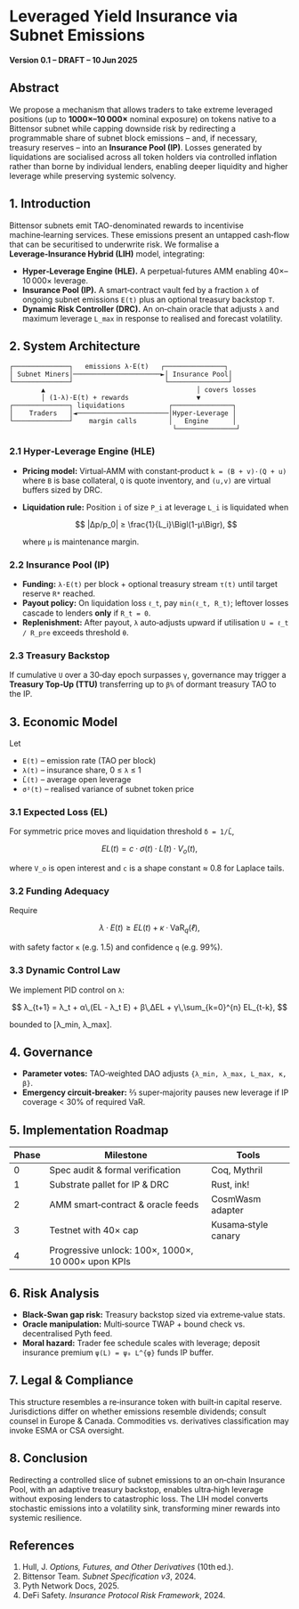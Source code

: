 # Leveraged Yield Insurance via Subnet Emissions

**Version 0.1 – DRAFT – 10 Jun 2025**

## Abstract

We propose a mechanism that allows traders to take extreme leveraged positions (up to **1000×–10 000×** nominal exposure) on tokens native to a Bittensor subnet while capping downside risk by redirecting a programmable share of subnet block emissions – and, if necessary, treasury reserves – into an **Insurance Pool (IP)**. Losses generated by liquidations are socialised across all token holders via controlled inflation rather than borne by individual lenders, enabling deeper liquidity and higher leverage while preserving systemic solvency.

## 1. Introduction

Bittensor subnets emit TAO-denominated rewards to incentivise machine‑learning services. These emissions present an untapped cash‑flow that can be securitised to underwrite risk. We formalise a **Leverage‑Insurance Hybrid (LIH)** model, integrating:

* **Hyper‑Leverage Engine (HLE).** A perpetual‑futures AMM enabling 40×–10 000× leverage.
* **Insurance Pool (IP).** A smart‑contract vault fed by a fraction `λ` of ongoing subnet emissions `E(t)` plus an optional treasury backstop `T`.
* **Dynamic Risk Controller (DRC).** An on‑chain oracle that adjusts `λ` and maximum leverage `L_max` in response to realised and forecast volatility.

## 2. System Architecture

```
┌──────────────┐   emissions λ·E(t)   ┌───────────────┐
│ Subnet Miners│──────────────────────►│ Insurance Pool│
└──────────────┘                       └───────────────┘
        ▲                                      │ covers losses
        │ (1‑λ)·E(t) + rewards                 ▼
┌──────────────┐ liquidations           ┌───────────────┐
│    Traders   │◄───────────────────────│Hyper‑Leverage │
└──────────────┘    margin calls        │   Engine      │
                                         └───────────────┘
```

### 2.1 Hyper‑Leverage Engine (HLE)

* **Pricing model:** Virtual‑AMM with constant‑product `k = (B + v)·(Q + u)` where `B` is base collateral, `Q` is quote inventory, and `(u,v)` are virtual buffers sized by DRC.
* **Liquidation rule:** Position `i` of size `P_i` at leverage `L_i` is liquidated when

  $$
    |Δp/p_0| ≥ \frac{1}{L_i}\Bigl(1-μ\Bigr),
  $$

  where `μ` is maintenance margin.

### 2.2 Insurance Pool (IP)

* **Funding:** `λ·E(t)` per block + optional treasury stream `τ(t)` until target reserve `R*` reached.
* **Payout policy:** On liquidation loss `ℓ_t`, pay `min(ℓ_t, R_t)`; leftover losses cascade to lenders **only** if `R_t = 0`.
* **Replenishment:** After payout, `λ` auto‑adjusts upward if utilisation `U = ℓ_t / R_pre` exceeds threshold `θ`.

### 2.3 Treasury Backstop

If cumulative `U` over a 30‑day epoch surpasses `γ`, governance may trigger a **Treasury Top‑Up (TTU)** transferring up to `β%` of dormant treasury TAO to the IP.

## 3. Economic Model

Let

* `E(t)` – emission rate (TAO per block)
* `λ(t)` – insurance share, 0 ≤ `λ` ≤ 1
* `L̄(t)` – average open leverage
* `σ²(t)` – realised variance of subnet token price

### 3.1 Expected Loss (EL)

For symmetric price moves and liquidation threshold `δ = 1/L̄`,

$$
  EL(t) = c·σ(t)·L̄(t)·V_o(t),
$$

where `V_o` is open interest and `c` is a shape constant ≈ 0.8 for Laplace tails.

### 3.2 Funding Adequacy

Require

$$
  λ·E(t) ≥ EL(t) + κ·\text{VaR}_{q}(ℓ),
$$

with safety factor `κ` (e.g. 1.5) and confidence `q` (e.g. 99%).

### 3.3 Dynamic Control Law

We implement PID control on `λ`:

$$
  λ_{t+1} = λ_t + α\,(EL - λ_t E) + β\,ΔEL + γ\,\sum_{k=0}^{n} EL_{t-k},
$$

bounded to \[λ\_min, λ\_max].

## 4. Governance

* **Parameter votes:** TAO‑weighted DAO adjusts `{λ_min, λ_max, L_max, κ, β}`.
* **Emergency circuit‑breaker:** ⅔ super‑majority pauses new leverage if IP coverage < 30% of required VaR.

## 5. Implementation Roadmap

| Phase | Milestone                                          | Tools               |
| ----- | -------------------------------------------------- | ------------------- |
| 0     | Spec audit & formal verification                   | Coq, Mythril        |
| 1     | Substrate pallet for IP & DRC                      | Rust, ink!          |
| 2     | AMM smart‑contract & oracle feeds                  | CosmWasm adapter    |
| 3     | Testnet with 40× cap                               | Kusama‑style canary |
| 4     | Progressive unlock: 100×, 1000×, 10 000× upon KPIs |                     |

## 6. Risk Analysis

* **Black‑Swan gap risk:** Treasury backstop sized via extreme‑value stats.
* **Oracle manipulation:** Multi‑source TWAP + bound check vs. decentralised Pyth feed.
* **Moral hazard:** Trader fee schedule scales with leverage; deposit insurance premium `ψ(L) = ψ₀ L^{φ}` funds IP buffer.

## 7. Legal & Compliance

This structure resembles a re‑insurance token with built‑in capital reserve. Jurisdictions differ on whether emissions resemble dividends; consult counsel in Europe & Canada. Commodities vs. derivatives classification may invoke ESMA or CSA oversight.

## 8. Conclusion

Redirecting a controlled slice of subnet emissions to an on‑chain Insurance Pool, with an adaptive treasury backstop, enables ultra‑high leverage without exposing lenders to catastrophic loss. The LIH model converts stochastic emissions into a volatility sink, transforming miner rewards into systemic resilience.

## References

1. Hull, J. *Options, Futures, and Other Derivatives* (10th ed.).
2. Bittensor Team. *Subnet Specification v3*, 2024.
3. Pyth Network Docs, 2025.
4. DeFi Safety. *Insurance Protocol Risk Framework*, 2024.
